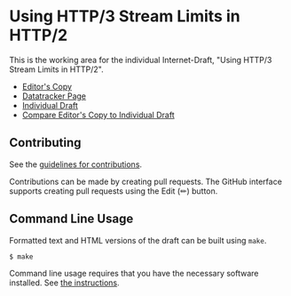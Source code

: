 # Using HTTP/3 Stream Limits in HTTP/2

This is the working area for the individual Internet-Draft, "Using HTTP/3 Stream Limits in HTTP/2".

* [Editor's Copy](https://martinthomson.github.io/h2-stream-limits/#go.draft-thomson-httpbis-h2-stream-limits.html)
* [Datatracker Page](https://datatracker.ietf.org/doc/draft-thomson-httpbis-h2-stream-limits)
* [Individual Draft](https://datatracker.ietf.org/doc/html/draft-thomson-httpbis-h2-stream-limits)
* [Compare Editor's Copy to Individual Draft](https://martinthomson.github.io/h2-stream-limits/#go.draft-thomson-httpbis-h2-stream-limits.diff)


## Contributing

See the
[guidelines for contributions](https://github.com/martinthomson/h2-stream-limits/blob/main/CONTRIBUTING.md).

Contributions can be made by creating pull requests.
The GitHub interface supports creating pull requests using the Edit (✏) button.


## Command Line Usage

Formatted text and HTML versions of the draft can be built using `make`.

```sh
$ make
```

Command line usage requires that you have the necessary software installed.  See
[the instructions](https://github.com/martinthomson/i-d-template/blob/main/doc/SETUP.md).

